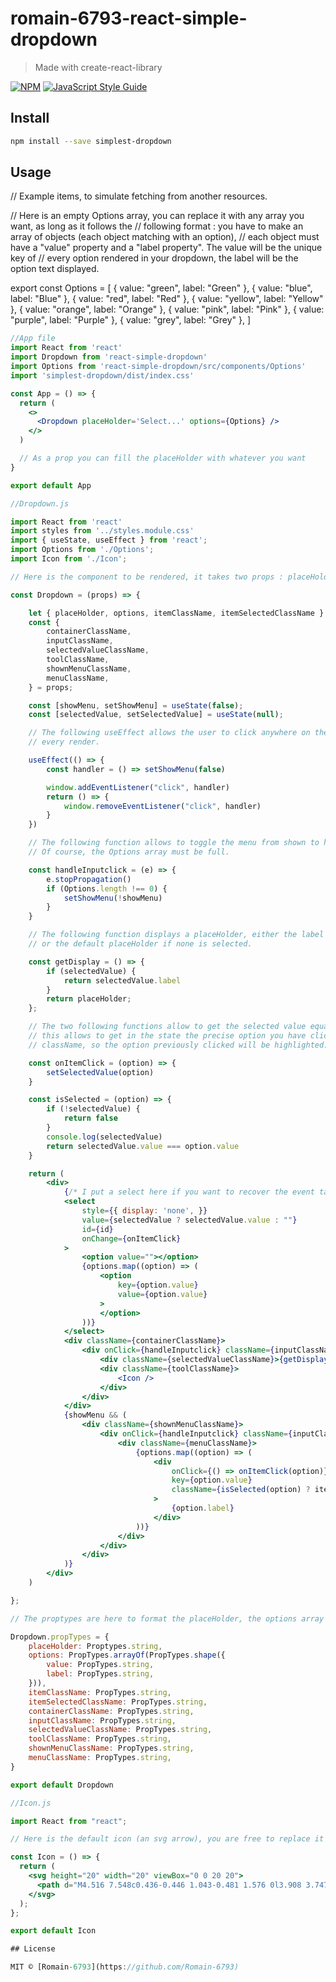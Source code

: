 # romain-6793-react-simple-dropdown

> Made with create-react-library

[![NPM](https://img.shields.io/npm/v/simplest-dropdown.svg)](https://www.npmjs.com/package/simplest-dropdown) [![JavaScript Style Guide](https://img.shields.io/badge/code_style-standard-brightgreen.svg)](https://standardjs.com)

## Install

```bash
npm install --save simplest-dropdown
```

## Usage

// Example items, to simulate fetching from another resources.

// Here is an empty Options array, you can replace it with any array you want, as long as it follows the
// following format : you have to make an array of objects (each object matching with an option),
// each object must have a "value" property and a "label property". The value will be the unique key of
// every option rendered in your dropdown, the label will be the option text displayed.

export const Options = [
{ value: "green", label: "Green" },
{ value: "blue", label: "Blue" },
{ value: "red", label: "Red" },
{ value: "yellow", label: "Yellow" },
{ value: "orange", label: "Orange" },
{ value: "pink", label: "Pink" },
{ value: "purple", label: "Purple" },
{ value: "grey", label: "Grey" },
]

```jsx
//App file
import React from 'react'
import Dropdown from 'react-simple-dropdown'
import Options from 'react-simple-dropdown/src/components/Options'
import 'simplest-dropdown/dist/index.css'

const App = () => {
  return (
    <>
      <Dropdown placeHolder='Select...' options={Options} />
    </>
  )

  // As a prop you can fill the placeHolder with whatever you want
}

export default App

//Dropdown.js

import React from 'react'
import styles from '../styles.module.css'
import { useState, useEffect } from 'react';
import Options from './Options';
import Icon from './Icon';

// Here is the component to be rendered, it takes two props : placeHolder and options (the options array).

const Dropdown = (props) => {

    let { placeHolder, options, itemClassName, itemSelectedClassName } = props;
    const {
        containerClassName,
        inputClassName,
        selectedValueClassName,
        toolClassName,
        shownMenuClassName,
        menuClassName,
    } = props;

    const [showMenu, setShowMenu] = useState(false);
    const [selectedValue, setSelectedValue] = useState(null);

    // The following useEffect allows the user to click anywhere on the page to close the dropdown on
    // every render.

    useEffect(() => {
        const handler = () => setShowMenu(false)

        window.addEventListener("click", handler)
        return () => {
            window.removeEventListener("click", handler)
        }
    })

    // The following function allows to toggle the menu from shown to hidden and vice versa.
    // Of course, the Options array must be full.

    const handleInputclick = (e) => {
        e.stopPropagation()
        if (Options.length !== 0) {
            setShowMenu(!showMenu)
        }
    }

    // The following function displays a placeHolder, either the label value of the selected option,
    // or the default placeHolder if none is selected.

    const getDisplay = () => {
        if (selectedValue) {
            return selectedValue.label
        }
        return placeHolder;
    };

    // The two following functions allow to get the selected value equal to the option value clicked (if any),
    // this allows to get in the state the precise option you have clicked and to give it a singular
    // className, so the option previously clicked will be highlighted.

    const onItemClick = (option) => {
        setSelectedValue(option)
    }

    const isSelected = (option) => {
        if (!selectedValue) {
            return false
        }
        console.log(selectedValue)
        return selectedValue.value === option.value
    }

    return (
        <div>
            {/* I put a select here if you want to recover the event target value on click or on change */}
            <select
                style={{ display: 'none', }}
                value={selectedValue ? selectedValue.value : ""}
                id={id}
                onChange={onItemClick}
            >
                <option value=""></option>
                {options.map((option) => (
                    <option
                        key={option.value}
                        value={option.value}
                    >
                    </option>
                ))}
            </select>
            <div className={containerClassName}>
                <div onClick={handleInputclick} className={inputClassName}>
                    <div className={selectedValueClassName}>{getDisplay()}</div>
                    <div className={toolClassName}>
                        <Icon />
                    </div>
                </div>
            </div>
            {showMenu && (
                <div className={shownMenuClassName}>
                    <div onClick={handleInputclick} className={inputClassName}>
                        <div className={menuClassName}>
                            {options.map((option) => (
                                <div
                                    onClick={() => onItemClick(option)}
                                    key={option.value}
                                    className={isSelected(option) ? itemSelectedClassName : itemClassName}
                                >
                                    {option.label}
                                </div>
                            ))}
                        </div>
                    </div>
                </div>
            )}
        </div>
    )

};

// The proptypes are here to format the placeHolder, the options array and the classNames

Dropdown.propTypes = {
    placeHolder: Proptypes.string,
    options: PropTypes.arrayOf(PropTypes.shape({
        value: PropTypes.string,
        label: PropTypes.string,
    })),
    itemClassName: PropTypes.string,
    itemSelectedClassName: PropTypes.string,
    containerClassName: PropTypes.string,
    inputClassName: PropTypes.string,
    selectedValueClassName: PropTypes.string,
    toolClassName: PropTypes.string,
    shownMenuClassName: PropTypes.string,
    menuClassName: PropTypes.string,
}

export default Dropdown

//Icon.js

import React from "react";

// Here is the default icon (an svg arrow), you are free to replace it with any svg file.

const Icon = () => {
  return (
    <svg height="20" width="20" viewBox="0 0 20 20">
      <path d="M4.516 7.548c0.436-0.446 1.043-0.481 1.576 0l3.908 3.747 3.908-3.747c0.533-0.481 1.141-0.446 1.574 0 0.436 0.445 0.408 1.197 0 1.615-0.406 0.418-4.695 4.502-4.695 4.502-0.217 0.223-0.502 0.335-0.787 0.335s-0.57-0.112-0.789-0.335c0 0-4.287-4.084-4.695-4.502s-0.436-1.17 0-1.615z"></path>
    </svg>
  );
};

export default Icon

## License

MIT © [Romain-6793](https://github.com/Romain-6793)
```
